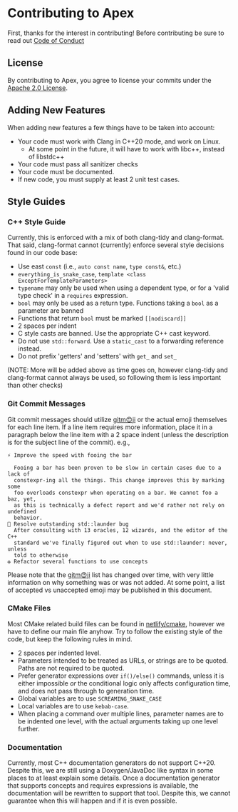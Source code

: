 # Contributing to Apex

First, thanks for the interest in contributing! Before contributing be sure to
read out [Code of Conduct](CODE_OF_CONDUCT.md)

## License

By contributing to Apex, you agree to license your commits under the [Apache
2.0 License](LICENSE.md).

## Adding New Features

When adding new features a few things have to be taken into account:

 * Your code must work with Clang in C++20 mode, and work on Linux.
    * At some point in the future, it will have to work with libc++, instead of
        libstdc++
 * Your code must pass all sanitizer checks
 * Your code must be documented.
 * If new code, you must supply at least 2 unit test cases.

## Style Guides

### C++ Style Guide

Currently, this is enforced with a mix of both clang-tidy and clang-format.
That said, clang-format cannot (currently) enforce several style decisions
found in our code base:

 * Use east `const` (i.e., `auto const name`, `type const&`, etc.)
 * `everything_is_snake_case`, `template <class ExceptForTemplateParameters>`
 * `typename` may only be used when using a dependent type, or for a 'valid
     type check' in a `requires` expression.
 * `bool` may only be used as a return type. Functions taking a `bool` as a
     parameter are banned
 * Functions that return `bool` must be marked `[[nodiscard]]`
 * 2 spaces per indent
 * C style casts are banned. Use the appropriate C++ cast keyword.
 * Do not use `std::forward`. Use a `static_cast` to a forwarding reference
     instead.
 * Do not prefix 'getters' and 'setters' with `get_` and `set_`

(NOTE: More will be added above as time goes on, however clang-tidy and
clang-format cannot always be used, so following them is less important than
other checks)

### Git Commit Messages

Git commit messages should utilize [gitm😍ji](https://gitmoji.carloscuesta.me/)
or the actual emoji themselves for each line item. If a line item requires more
information, place it in a paragraph below the line item with a 2 space indent
(unless the description is for the subject line of the commit). e.g.,

```gitcommit
⚡ Improve the speed with fooing the bar

  Fooing a bar has been proven to be slow in certain cases due to a lack of
  constexpr-ing all the things. This change improves this by marking some
  foo overloads constexpr when operating on a bar. We cannot foo a baz, yet,
  as this is technically a defect report and we'd rather not rely on undefined
  behavior.
🐛 Resolve outstanding std::launder bug
  After consulting with 13 oracles, 12 wizards, and the editor of the C++
  standard we've finally figured out when to use std::launder: never, unless
  told to otherwise
♻ Refactor several functions to use concepts
```

Please note that the [gitm😍ji](https://gitmoji.carloscuesta.me/) list has
changed over time, with very little information on why something was or was not
added. At some point, a list of accepted vs unaccepted emoji may be published
in this document.

### CMake Files

Most CMake related build files can be found in
[netlify/cmake](https://github.com/netlify/cmake), however we have to define
our main file anyhow. Try to follow the existing style of the code, but keep
the following rules in mind.

 * 2 spaces per indented level.
 * Parameters intended to be treated as URLs, or strings are to be
     quoted. Paths are not required to be quoted.
 * Prefer generator expressions over `if()/else()` commands, unless it is
     either impossible *or* the conditional logic only affects configuration
     time, and does not pass through to generation time.
 * Global variables are to use `SCREAMING_SNAKE_CASE`
 * Local variables are to use `kebab-case`.
 * When placing a command over multiple lines, parameter names are to be
     indented one level, with the actual arguments taking up one level further.

### Documentation

Currently, most C++ documentation generators do not support C++20. Despite
this, we are still using a Doxygen/JavaDoc like syntax in some places to at
least explain some details. Once a documentation generator that supports
concepts and requires expressions is available, the documentation will be
rewritten to support that tool. Despite this, we cannot guarantee when this
will happen and if it is even possible.
